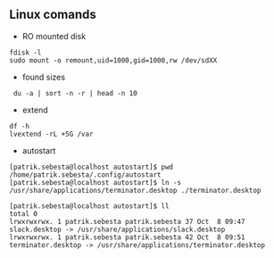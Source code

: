 Linux comands
---
- RO mounted disk
````
fdisk -l
sudo mount -o remount,uid=1000,gid=1000,rw /dev/sdXX
````
- found sizes 
````
 du -a | sort -n -r | head -n 10
````
- extend 
````
df -h
lvextend -rL +5G /var
````
- autostart 
````
[patrik.sebesta@localhost autostart]$ pwd 
/home/patrik.sebesta/.config/autostart
[patrik.sebesta@localhost autostart]$ ln -s  /usr/share/applications/terminator.desktop ./terminator.desktop 

[patrik.sebesta@localhost autostart]$ ll
total 0
lrwxrwxrwx. 1 patrik.sebesta patrik.sebesta 37 Oct  8 09:47 slack.desktop -> /usr/share/applications/slack.desktop
lrwxrwxrwx. 1 patrik.sebesta patrik.sebesta 42 Oct  8 09:51 terminator.desktop -> /usr/share/applications/terminator.desktop
````